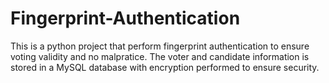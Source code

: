 # Fingerprint-Authentication
This is a python project that perform fingerprint authentication to ensure voting validity and no malpratice. The  voter and candidate information is stored in a MySQL database with encryption performed to ensure security.
